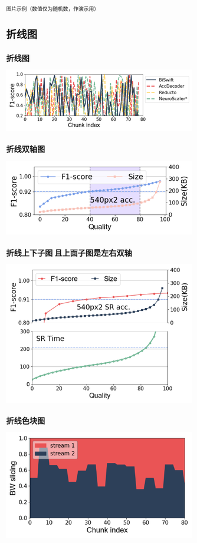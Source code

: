 图片示例（数值仅为随机数，作演示用）
# 折线图
## 折线图
![示例图片](figures/折线.png)
## 折线双轴图
![示例图片](figures/折线_双轴.png)
## 折线上下子图  且上面子图是左右双轴
![示例图片](figures/折线_上下子图_上图是双轴.png)
## 折线色块图
![示例图片](figures/折线色块图.png)
